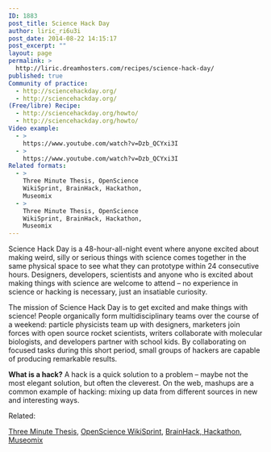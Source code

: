 ```yaml
---
ID: 1883
post_title: Science Hack Day
author: liric_ri6u3i
post_date: 2014-08-22 14:15:17
post_excerpt: ""
layout: page
permalink: >
  http://liric.dreamhosters.com/recipes/science-hack-day/
published: true
Community of practice:
  - http://sciencehackday.org/
  - http://sciencehackday.org/
(Free/libre) Recipe:
  - http://sciencehackday.org/howto/
  - http://sciencehackday.org/howto/
Video example:
  - >
    https://www.youtube.com/watch?v=Dzb_QCYxi3I
  - >
    https://www.youtube.com/watch?v=Dzb_QCYxi3I
Related formats:
  - >
    Three Minute Thesis, OpenScience
    WikiSprint, BrainHack, Hackathon,
    Museomix
  - >
    Three Minute Thesis, OpenScience
    WikiSprint, BrainHack, Hackathon,
    Museomix
---
```

Science Hack Day is a 48-hour-all-night event where anyone excited about making weird, silly or serious things with science comes together in the same physical space to see what they can prototype within 24 consecutive hours. Designers, developers, scientists and anyone who is excited about making things with science are welcome to attend – no experience in science or hacking is necessary, just an insatiable curiosity.

The mission of Science Hack Day is to get excited and make things with science! People organically form multidisciplinary teams over the course of a weekend: particle physicists team up with designers, marketers join forces with open source rocket scientists, writers collaborate with molecular biologists, and developers partner with school kids. By collaborating on focused tasks during this short period, small groups of hackers are capable of producing remarkable results.

<strong>What is a hack?</strong>
A hack is a quick solution to a problem – maybe not the most elegant solution, but often the cleverest. On the web, mashups are a common example of hacking: mixing up data from different sources in new and interesting ways.

Related:

<a href="http://www.co-creative-recipes.cc/recipes/three-minute-thesis/">Three Minute Thesis</a>, <a href="http://www.co-creative-recipes.cc/recipes/openscience-wikisprint/">OpenScience WikiSprint</a>, <a href="http://www.co-creative-recipes.cc/recipes/brainhack/">BrainHack, </a><a title="Hackathon" href="http://www.co-creative-recipes.cc/recipes/hackathon/">Hackathon</a>, <a title="Museomix" href="http://www.co-creative-recipes.cc/recipes/museomix/">Museomix</a>